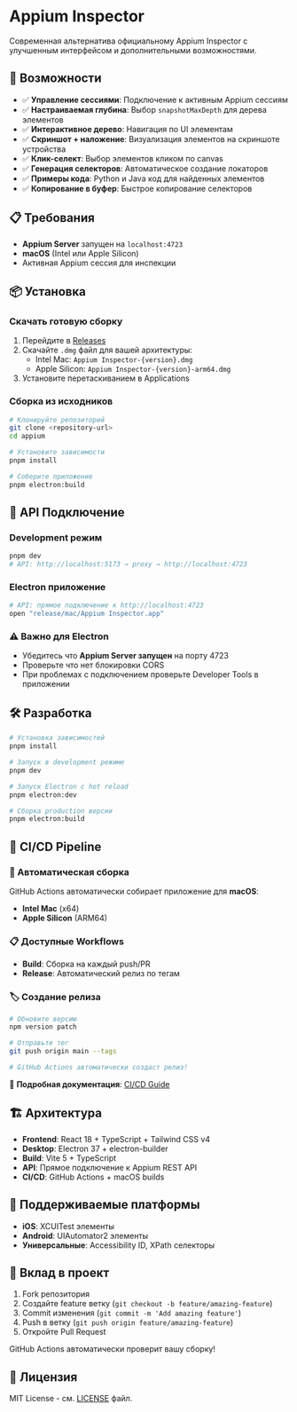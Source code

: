 # Appium Inspector

Современная альтернатива официальному Appium Inspector с улучшенным интерфейсом и дополнительными возможностями.

## 🚀 Возможности

- ✅ **Управление сессиями**: Подключение к активным Appium сессиям
- ✅ **Настраиваемая глубина**: Выбор `snapshotMaxDepth` для дерева элементов  
- ✅ **Интерактивное дерево**: Навигация по UI элементам
- ✅ **Скриншот + наложение**: Визуализация элементов на скриншоте устройства
- ✅ **Клик-селект**: Выбор элементов кликом по canvas
- ✅ **Генерация селекторов**: Автоматическое создание локаторов
- ✅ **Примеры кода**: Python и Java код для найденных элементов
- ✅ **Копирование в буфер**: Быстрое копирование селекторов

## 📋 Требования

- **Appium Server** запущен на `localhost:4723`
- **macOS** (Intel или Apple Silicon)
- Активная Appium сессия для инспекции

## 📦 Установка

### Скачать готовую сборку
1. Перейдите в [Releases](../../releases)
2. Скачайте `.dmg` файл для вашей архитектуры:
   - Intel Mac: `Appium Inspector-{version}.dmg`
   - Apple Silicon: `Appium Inspector-{version}-arm64.dmg`
3. Установите перетаскиванием в Applications

### Сборка из исходников
```bash
# Клонируйте репозиторий
git clone <repository-url>
cd appium

# Установите зависимости  
pnpm install

# Соберите приложение
pnpm electron:build
```

## 🔧 API Подключение

### Development режим
```bash
pnpm dev
# API: http://localhost:5173 → proxy → http://localhost:4723
```

### Electron приложение  
```bash
# API: прямое подключение к http://localhost:4723
open "release/mac/Appium Inspector.app"
```

### ⚠️ Важно для Electron
- Убедитесь что **Appium Server запущен** на порту 4723
- Проверьте что нет блокировки CORS
- При проблемах с подключением проверьте Developer Tools в приложении

## 🛠️ Разработка

```bash
# Установка зависимостей
pnpm install

# Запуск в development режиме
pnpm dev

# Запуск Electron с hot reload
pnpm electron:dev

# Сборка production версии
pnpm electron:build
```

## 🔄 CI/CD Pipeline

### 🚀 Автоматическая сборка
GitHub Actions автоматически собирает приложение для **macOS**:
- **Intel Mac** (x64)
- **Apple Silicon** (ARM64)

### 📋 Доступные Workflows
- **Build**: Сборка на каждый push/PR
- **Release**: Автоматический релиз по тегам

### 🏷️ Создание релиза
```bash
# Обновите версию
npm version patch

# Отправьте тег 
git push origin main --tags

# GitHub Actions автоматически создаст релиз!
```

📖 **Подробная документация**: [CI/CD Guide](docs/CI-CD.md)

## 🏗️ Архитектура

- **Frontend**: React 18 + TypeScript + Tailwind CSS v4
- **Desktop**: Electron 37 + electron-builder
- **Build**: Vite 5 + TypeScript
- **API**: Прямое подключение к Appium REST API
- **CI/CD**: GitHub Actions + macOS builds

## 📱 Поддерживаемые платформы

- **iOS**: XCUITest элементы
- **Android**: UIAutomator2 элементы  
- **Универсальные**: Accessibility ID, XPath селекторы

## 🤝 Вклад в проект

1. Fork репозитория
2. Создайте feature ветку (`git checkout -b feature/amazing-feature`)
3. Commit изменения (`git commit -m 'Add amazing feature'`)
4. Push в ветку (`git push origin feature/amazing-feature`)
5. Откройте Pull Request

GitHub Actions автоматически проверит вашу сборку!

## 📄 Лицензия

MIT License - см. [LICENSE](LICENSE) файл.
